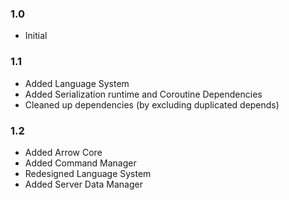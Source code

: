 ### 1.0
* Initial
### 1.1
* Added Language System
* Added Serialization runtime and Coroutine Dependencies
* Cleaned up dependencies (by excluding duplicated depends)
### 1.2
* Added Arrow Core
* Added Command Manager
* Redesigned Language System
* Added Server Data Manager